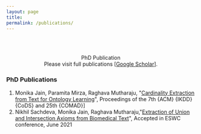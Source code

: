 ```yaml
---
layout: page
title: 
permalink: /publications/
---
```

<br />
<br />
<p align="center">
PhD Publication<br/>
Please visit full publications [<a href = "https://scholar.google.com/citations?user=lRf7z-oAAAAJ&hl=en">Google Scholar</a>].
</p>


### PhD Publications

1. Monika Jain, Paramita Mirza, Raghava Mutharaju, "[Cardinality Extraction from Text for Ontology Learning](https://doi.org/10.1145/3371158.3371223)", Proceedings of the 7th {ACM} {IKDD} {CoDS} and 25th {COMAD}]
2. Nikhil Sachdeva, Monika Jain, Raghava Mutharaju,"[Extraction of Union and Intersection Axioms from Biomedical Text](https://openreview.net/pdf?id=uL5eaPThII2)", Accepted in ESWC conference, June 2021 

